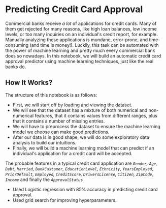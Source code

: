 ﻿# Predicting Credit Card Approval
Commercial banks receive _a lot_ of applications for credit cards. Many of them get rejected for many reasons, like high loan balances, low income levels, or too many inquiries on an individual's credit report, for example. Manually analyzing these applications is mundane, error-prone, and time-consuming (and time is money!). Luckily, this task can be automated with the power of machine learning and pretty much every commercial bank does so nowadays. In this notebook, we will build an automatic credit card approval predictor using machine learning techniques, just like the real banks do.

## How It Works?
The structure of this notebook is as follows:
-   First, we will start off by loading and viewing the dataset.
-   We will see that the dataset has a mixture of both numerical and non-numerical features, that it contains values from different ranges, plus that it contains a number of missing entries.
-   We will have to preprocess the dataset to ensure the machine learning model we choose can make good predictions.
-   After our data is in good shape, we will do some exploratory data analysis to build our intuitions.
-   Finally, we will build a machine learning model that can predict if an individual's application for a credit card will be accepted.

The probable features in a typical credit card application are *`Gender`, `Age`, `Debt`, `Married`, `BankCustomer`, `EducationLevel`, `Ethnicity`, `YearsEmployed`, `PriorDefault`, `Employed`, `CreditScore`, `DriversLicense`, `Citizen`, `ZipCode`, `Income`* and finally the *`ApprovalStatus`*

 - Used Logistic regression with 85% accuracy in predicting credit card approval.
 - Used grid search for improving hyperparameters.
